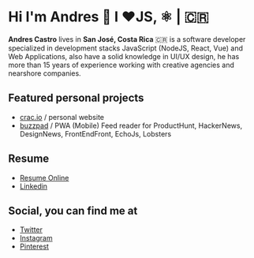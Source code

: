 # Hi I'm Andres 👋 I ❤️JS, ⚛️ | 🇨🇷


**Andres Castro** lives in **San José, Costa Rica** 🇨🇷 is a software developer
specialized in development stacks JavaScript (NodeJS, React, Vue)
and Web Applications, also have a solid knowledge in UI/UX design,
he has more than 15 years of experience working with creative agencies and nearshore companies.


## Featured personal projects
- [crac.io](https://crac.io) / personal website
- [buzzpad](https://buzzpad.site) / PWA (Mobile) Feed reader for ProductHunt, HackerNews, DesignNews, FrontEndFront, EchoJs, Lobsters

## Resume
- [Resume Online](https://crac.io/resume) 
- [Linkedin](https://www.linkedin.com/in/cracdev) 

## Social, you can find me at

- [Twitter](https://www.twitter.com/cracdev)
- [Instagram](https://instagram.com/cracdev)
- [Pinterest](https://pinterest.com/cracdev)
